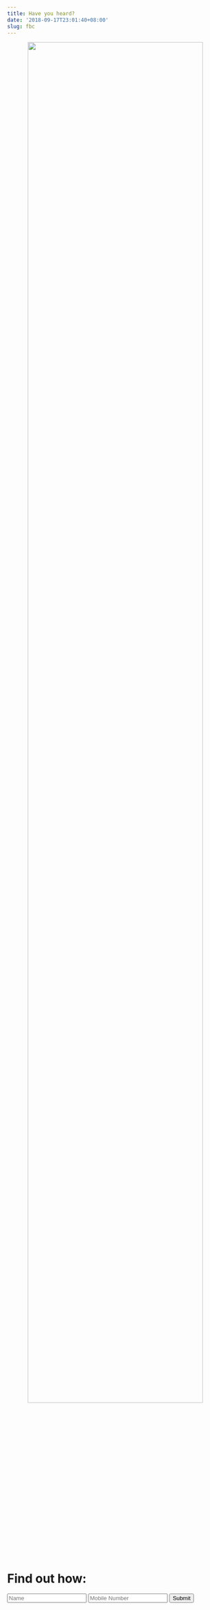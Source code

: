 ```yaml
---
title: Have you heard?
date: '2018-09-17T23:01:40+08:00'
slug: fbc
---
```

<center><img src="/img/screen-shot-2018-09-21-at-1.24.36-am.png" width="90%" /></center>

# Find out how:

<form name='fbc' method='POST' netlify><input name="name" type="text" placeholder="Name" required=""> <input type="text" name="number" placeholder="Mobile Number" required=""> <input type="submit" value="Submit" /></form>
